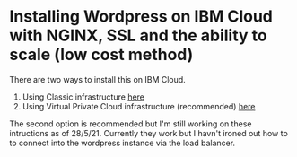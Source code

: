 # Installing Wordpress on IBM Cloud with NGINX, SSL and the ability to scale (low cost method)

There are two ways to install this on IBM Cloud.

1. Using Classic infrastructure [here](https://github.com/tim-minter/wordpress-on-ibm-cloud/blob/main/on-classic-infrastructure.md)
2. Using Virtual Private Cloud infrastructure (recommended) [here](https://github.com/tim-minter/wordpress-on-ibm-cloud/blob/main/on-virtual-private-cloud-infrastructure.md)

The second option is recommended but I'm still working on these intructions as of 28/5/21. Currently they work but I havn't ironed out how to to connect into the wordpress instance via the load balancer.
